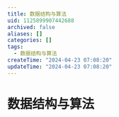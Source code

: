 ```yaml
---
title: 数据结构与算法
uid: 1125899907442688
archived: false
aliases: []
categories: []
tags:
  - 数据结构与算法
createTime: "2024-04-23 07:08:20"
updateTime: "2024-04-23 07:08:20"
---
```


# 数据结构与算法
